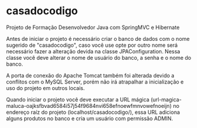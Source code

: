 # casadocodigo
Projeto de Formação Desenvolvedor Java com SpringMVC e Hibernate

Antes de iniciar o projeto é necessário criar o banco de dados com o nome sugerido de "casadocodigo", caso você use opte por outro nome
será necessário fazer a alteração devida na classe JPAConfiguration. Nessa classe você deve alterar o nome de usuário do banco, a senha e
o nome do banco.

A porta de conexão do Apache Tomcat também foi alterada devido a conflitos com o MySQL Server, porém não irá atrapalhar a inicialização
e uso do projeto em outros locais.

Quando iniciar o projeto você deve executar a URL mágica (url-magica-maluca-oajksfbvad6584i57j54f9684nvi658efnoewfmnvowefnoeijn)
no endereço raíz do projeto (localhost/casadocodigo/), essa URL adiciona alguns produtos no banco e cria um usuário com permissão ADMIN.
